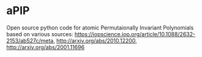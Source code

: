 # aPIP
Open source python code for atomic Permutaionally Invariant Polynomials based on various sources: https://iopscience.iop.org/article/10.1088/2632-2153/ab527c/meta, http://arxiv.org/abs/2010.12200, http://arxiv.org/abs/2001.11696
